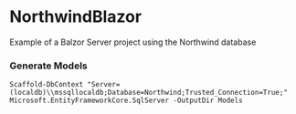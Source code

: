 # NorthwindBlazor
Example of a Balzor Server project using the Northwind database

### Generate Models

`` Scaffold-DbContext "Server=(localdb)\\mssqllocaldb;Database=Northwind;Trusted_Connection=True;" Microsoft.EntityFrameworkCore.SqlServer -OutputDir Models ``
